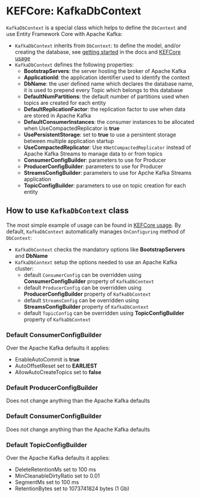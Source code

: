 # KEFCore: KafkaDbContext

`KafkaDbContext` is a special class which helps to define the `DbContext` and use Entity Framework Core with Apache Kafka:
- `KafkaDbContext` inherits from `DbContext`: to define the model, and/or creating the database, see [getting started](https://docs.microsoft.com/ef/core/get-started/) in the docs and [KEFCore usage](usage.md)
- `KafkaDbContext` defines the following properties:
  - **BootstrapServers**: the server hosting the broker of Apache Kafka
  - **ApplicationId**: the application identifier used to identify the context
  - **DbName**: the user defined name which declares the database name, it is used to prepend every Topic which belongs to this database
  - **DefaultNumPartitions**: the default number of partitions used when topics are created for each entity
  - **DefaultReplicationFactor**: the replication factor to use when data are stored in Apache Kafka
  - **DefaultConsumerInstances**: the consumer instances to be allocated when UseCompactedReplicator is **true**
  - **UsePersistentStorage**: set to **true** to use a persintent storage between multiple application startup
  - **UseCompactedReplicator**: Use `KNetCompactedReplicator` instead of Apache Kafka Streams to manage data to or from topics
  - **ConsumerConfigBuilder**: parameters to use for Producer
  - **ProducerConfigBuilder**: parameters to use for Producer
  - **StreamsConfigBuilder**: parameters to use for Apche Kafka Streams application
  - **TopicConfigBuilder**: parameters to use on topic creation for each entity

## How to use `KafkaDbContext` class

The most simple example of usage can be found in [KEFCore usage](usage.md). By default, `KafkaDbContext` automatically manages `OnConfiguring` method of `DbContext`:
- `KafkaDbContext` checks the mandatory options like **BootstrapServers** and **DbName**
- `KafkaDbContext` setup the options needed to use an Apache Kafka cluster:
  - default `ConsumerConfig` can be overridden using **ConsumerConfigBuilder** property of `KafkaDbContext`
  - default `ProducerConfig` can be overridden using **ProducerConfigBuilder** property of `KafkaDbContext`
  - default `StreamsConfig` can be overridden using **StreamsConfigBuilder** property of `KafkaDbContext`
  - default `TopicConfig` can be overridden using **TopicConfigBuilder** property of `KafkaDbContext`


### Default **ConsumerConfigBuilder**

Over the Apache Kafka defaults it applies:

- EnableAutoCommit is **true**
- AutoOffsetReset set to **EARLIEST**
- AllowAutoCreateTopics set to **false**

### Default **ProducerConfigBuilder**

Does not change anything than the Apache Kafka defaults

### Default **ConsumerConfigBuilder**

Does not change anything than the Apache Kafka defaults

### Default **TopicConfigBuilder**

Over the Apache Kafka defaults it applies:

- DeleteRetentionMs set to 100 ms
- MinCleanableDirtyRatio set to 0.01
- SegmentMs set to 100 ms
- RetentionBytes set to 1073741824 bytes (1 Gb)
